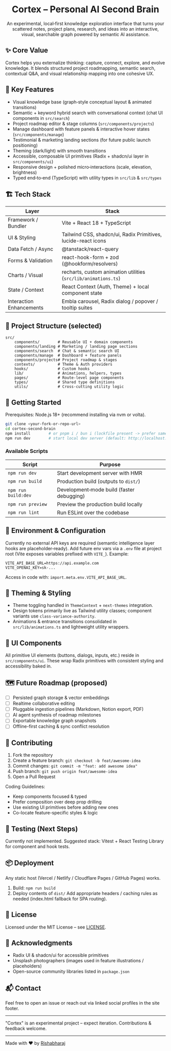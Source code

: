 <div align="center">

# Cortex – Personal AI Second Brain

An experimental, local‑first knowledge exploration interface that turns your scattered notes, project plans, research, and ideas into an interactive, visual, searchable graph powered by semantic AI assistance.

</div>

## ✨ Core Value
Cortex helps you externalize thinking: capture, connect, explore, and evolve knowledge. It blends structured project roadmapping, semantic search, contextual Q&A, and visual relationship mapping into one cohesive UX.

## 🧠 Key Features
- Visual knowledge base (graph‑style conceptual layout & animated transitions)
- Semantic + keyword hybrid search with conversational context (chat UI components in `src/search`)
- Project roadmap editor & stage columns (`src/components/projects`)
- Manage dashboard with feature panels & interactive hover states (`src/components/manage`)
- Testimonial & marketing landing sections (for future public launch positioning)
- Theming (dark/light) with smooth transitions
- Accessible, composable UI primitives (Radix + shadcn/ui layer in `src/components/ui`)
- Responsive design + polished micro‑interactions (scale, elevation, brightness)
- Typed end‑to‑end (TypeScript) with utility types in `src/lib` & `src/types`

## 🏗️ Tech Stack
| Layer | Stack |
|-------|-------|
| Framework / Bundler | Vite + React 18 + TypeScript |
| UI & Styling | Tailwind CSS, shadcn/ui, Radix Primitives, lucide-react icons |
| Data Fetch / Async | @tanstack/react-query |
| Forms & Validation | react-hook-form + zod (@hookform/resolvers) |
| Charts / Visual | recharts, custom animation utilities (`src/lib/animations.ts`) |
| State / Context | React Context (Auth, Theme) + local component state |
| Interaction Enhancements | Embla carousel, Radix dialog / popover / tooltip suites |

## 📁 Project Structure (selected)
```
src/
	components/        # Reusable UI + domain components
	components/landing # Marketing / landing page sections
	components/search  # Chat & semantic search UI
	components/manage  # Dashboard + feature panels
	components/projects# Project roadmap & stages
	contexts/          # Theme & Auth providers
	hooks/             # Custom hooks
	lib/               # Animations, helpers, types
	pages/             # Route-level page components
	types/             # Shared type definitions
	utils/             # Cross-cutting utility logic
```

## 🚀 Getting Started
Prerequisites: Node.js 18+ (recommend installing via nvm or volta).

```bash
git clone <your-fork-or-repo-url>
cd cortex-second-brain
npm install        # or pnpm i / bun i (lockfile present -> prefer same manager used originally)
npm run dev        # start local dev server (default: http://localhost:5173)
```

### Available Scripts
| Script | Purpose |
|--------|---------|
| `npm run dev` | Start development server with HMR |
| `npm run build` | Production build (outputs to `dist/`) |
| `npm run build:dev` | Development‑mode build (faster debugging) |
| `npm run preview` | Preview the production build locally |
| `npm run lint` | Run ESLint over the codebase |

## 🔐 Environment & Configuration
Currently no external API keys are required (semantic intelligence layer hooks are placeholder‑ready). Add future env vars via a `.env` file at project root (Vite exposes variables prefixed with `VITE_`). Example:
```
VITE_API_BASE_URL=https://api.example.com
VITE_OPENAI_KEY=sk-...
```

Access in code with: `import.meta.env.VITE_API_BASE_URL`.

## 🎨 Theming & Styling
- Theme toggling handled in `ThemeContext` + `next-themes` integration.
- Design tokens primarily live as Tailwind utility classes; component variants use `class-variance-authority`.
- Animations & entrance transitions consolidated in `src/lib/animations.ts` and lightweight utility wrappers.

## 🧩 UI Components
All primitive UI elements (buttons, dialogs, inputs, etc.) reside in `src/components/ui`. These wrap Radix primitives with consistent styling and accessibility baked in.

## 🗺️ Future Roadmap (proposed)
- [ ] Persisted graph storage & vector embeddings
- [ ] Realtime collaborative editing
- [ ] Pluggable ingestion pipelines (Markdown, Notion export, PDF)
- [ ] AI agent synthesis of roadmap milestones
- [ ] Exportable knowledge graph snapshots
- [ ] Offline-first caching & sync conflict resolution

## 🤝 Contributing
1. Fork the repository
2. Create a feature branch: `git checkout -b feat/awesome-idea`
3. Commit changes: `git commit -m "feat: add awesome idea"`
4. Push branch: `git push origin feat/awesome-idea`
5. Open a Pull Request

Coding Guidelines:
- Keep components focused & typed
- Prefer composition over deep prop drilling
- Use existing UI primitives before adding new ones
- Co-locate feature-specific styles & logic

## 🧪 Testing (Next Steps)
Currently not implemented. Suggested stack: Vitest + React Testing Library for component and hook tests.

## 📦 Deployment
Any static host (Vercel / Netlify / Cloudflare Pages / GitHub Pages) works.
1. Build: `npm run build`
2. Deploy contents of `dist/`
Add appropriate headers / caching rules as needed (index.html fallback for SPA routing).

## 📜 License
Licensed under the MIT License – see [LICENSE](./LICENSE).

## 🙏 Acknowledgments
- Radix UI & shadcn/ui for accessible primitives
- Unsplash photographers (images used in feature illustrations / placeholders)
- Open-source community libraries listed in `package.json`

## 📬 Contact
Feel free to open an issue or reach out via linked social profiles in the site footer.

---
"Cortex" is an experimental project – expect iteration. Contributions & feedback welcome.

---
Made with ❤️ by [Rishabharaj](https://github.com/rishabharaj)

